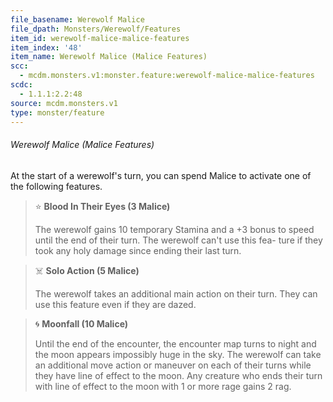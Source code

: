 ```yaml
---
file_basename: Werewolf Malice
file_dpath: Monsters/Werewolf/Features
item_id: werewolf-malice-malice-features
item_index: '48'
item_name: Werewolf Malice (Malice Features)
scc:
  - mcdm.monsters.v1:monster.feature:werewolf-malice-malice-features
scdc:
  - 1.1.1:2.2:48
source: mcdm.monsters.v1
type: monster/feature
---
```


###### Werewolf Malice (Malice Features)

At the start of a werewolf's turn, you can spend Malice to activate one of the following features.

<!-- -->
> ⭐️ **Blood In Their Eyes (3 Malice)**
>
> The werewolf gains 10 temporary Stamina and a +3 bonus to speed until the end of their turn. The werewolf can't use this fea- ture if they took any holy damage since ending their last turn.

<!-- -->
> ☠️ **Solo Action (5 Malice)**
>
> The werewolf takes an additional main action on their turn. They can use this feature even if they are dazed.

<!-- -->
> 🌀 **Moonfall (10 Malice)**
>
> Until the end of the encounter, the encounter map turns to night and the moon appears impossibly huge in the sky. The werewolf can take an additional move action or maneuver on each of their turns while they have line of effect to the moon. Any creature who ends their turn with line of effect to the moon with 1 or more rage gains 2 rag.

